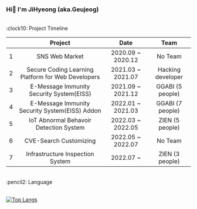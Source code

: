 ### Hi👋 I'm JiHyeong (aka.Geujeog)
<br>
<bold> :clock10: Project Timeline </bold> <br>

|   |                     **Project**                    |      **Date**     |      **Team**     |
|:-:|:--------------------------------------------------:|:-----------------:|:-----------------:|
| 1 |                   SNS Web Market                   | 2020.09 ~ 2020.12 |      No Team      |
| 2 | Secure Coding Learning Platform for Web Developers | 2021.03 ~ 2021.07 | Hacking developer |
| 3 |      E-Message Immunity Security System(EISS)      | 2021.09 ~ 2021.12 |  GGABI (5 people) |
| 4 |   E-Message Immunity Security System(EISS) Addon   | 2022.01 ~ 2021.03 |  GGABI (7 people) |
| 5 |       IoT Abnormal Behavoir Detection System       | 2022.03 ~ 2022.05 |  ZIEN (5 people)  |
| 6 |               CVE-Search Customizing               | 2022.05 ~ 2022.07 |      No Team      |
| 7 |          Infrastructure Inspection System          |     2022.07 ~     |  ZIEN (3 people)  |

<br>
<bold> :pencil2: Language </bold> <br><br>

[![Top Langs](https://github-readme-stats.vercel.app/api/top-langs/?username=geujeog&layout=compact)](https://github.com/geujeog/github-readme-stats)
<br>
<!-- ![Geujeog's GitHub stats](https://github-readme-stats.vercel.app/api?username=geujeog&theme=vue&show_icons=true) -->
<br>
